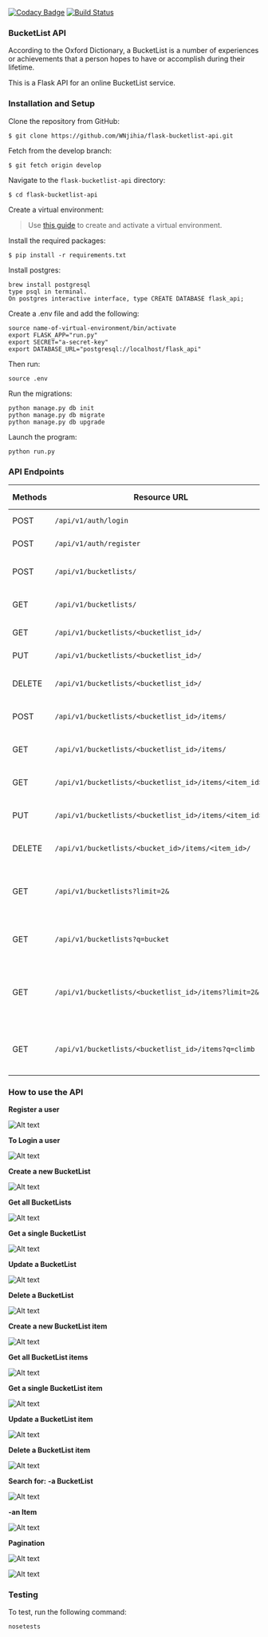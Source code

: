 [![Codacy Badge](https://api.codacy.com/project/badge/Grade/93600bb65a2d4e51b0659003115ea6d6)](https://www.codacy.com/app/WNjihia/flask-bucketlist-api?utm_source=github.com&utm_medium=referral&utm_content=WNjihia/flask-bucketlist-api&utm_campaign=badger)
[![Build Status](https://travis-ci.org/WNjihia/flask-bucketlist-api.svg?branch=develop)](https://travis-ci.org/WNjihia/flask-bucketlist-api)

### BucketList API

According to the Oxford Dictionary, a BucketList is a number of experiences or achievements that a person hopes to have or accomplish during their lifetime.

This is a Flask API for an online BucketList service.

### Installation and Setup

Clone the repository from GitHub:
```
$ git clone https://github.com/WNjihia/flask-bucketlist-api.git
```

Fetch from the develop branch:
```
$ git fetch origin develop
```

Navigate to the `flask-bucketlist-api` directory:
```
$ cd flask-bucketlist-api
```

Create a virtual environment:
> Use [this guide](http://docs.python-guide.org/en/latest/dev/virtualenvs/) to create and activate a virtual environment.

Install the required packages:
```
$ pip install -r requirements.txt

```

Install postgres:
```
brew install postgresql
type psql in terminal.
On postgres interactive interface, type CREATE DATABASE flask_api;
```

Create a .env file and add the following:
```
source name-of-virtual-environment/bin/activate
export FLASK_APP="run.py"
export SECRET="a-secret-key"
export DATABASE_URL="postgresql://localhost/flask_api"
```

Then run:
```
source .env
```

Run the migrations:
```
python manage.py db init
python manage.py db migrate
python manage.py db upgrade
```

Launch the program:
```
python run.py
```

### API Endpoints

| Methods | Resource URL | Description | Public Access |
| ---- | ------- | --------------- | ------ |
|POST| `/api/v1/auth/login` | Logs a user in| TRUE |
|POST| `/api/v1/auth/register` |  Register a user | TRUE |
|POST| `/api/v1/bucketlists/` | Create a new bucket list | FALSE |
|GET| `/api/v1/bucketlists/` | List all the created bucket lists | FALSE |
|GET| `/api/v1/bucketlists/<bucketlist_id>/` | Get single bucket list | FALSE |
|PUT| `/api/v1/bucketlists/<bucketlist_id>/` | Update this bucket list | FALSE |
|DELETE| `/api/v1/bucketlists/<bucketlist_id>/` | Delete this single bucket list | FALSE |
|POST| `/api/v1/bucketlists/<bucketlist_id>/items/` | Create a new item in bucket list | FALSE |
|GET| `/api/v1/bucketlists/<bucketlist_id>/items/` | List items in this bucket list | FALSE |
|GET| `/api/v1/bucketlists/<bucketlist_id>/items/<item_id>/` | Get single bucket list item | FALSE |
|PUT|`/api/v1/bucketlists/<bucketlist_id>/items/<item_id>/` | Update a bucket list item | FALSE |
|DELETE|`/api/v1/bucketlists/<bucket_id>/items/<item_id>/` | Delete an item in a bucket list | FALSE |
|GET| `/api/v1/bucketlists?limit=2&` | Pagination to get 2 bucket list records per page | FALSE |
|GET| `/api/v1/bucketlists?q=bucket` | Search for bucket lists with name like ```bucket``` | FALSE |
|GET| `/api/v1/bucketlists/<bucketlist_id>/items?limit=2&` | Pagination to get 2 bucketlist item records per page | FALSE |
|GET| `/api/v1/bucketlists/<bucketlist_id>/items?q=climb` | Search for bucketlist items with name like ```climb``` | FALSE |

### How to use the API

**Register a user**

![Alt text](https://image.ibb.co/gsQT4a/Screen_Shot_2017_07_10_at_14_34_15.png)

**To Login a user**

![Alt text](https://image.ibb.co/csyTLF/Screen_Shot_2017_07_10_at_12_31_28.png)

**Create a new BucketList**

![Alt text](https://image.ibb.co/dbq9cv/Screen_Shot_2017_07_10_at_14_39_18.png)

**Get all BucketLists**

![Alt text](https://image.ibb.co/gEhAZa/Screen_Shot_2017_07_10_at_12_35_12.png)

**Get a single BucketList**

![Alt text](https://image.ibb.co/cwy1qF/Screen_Shot_2017_07_10_at_14_43_33.png)

**Update a BucketList**

![Alt text](https://image.ibb.co/g0jDnv/Screen_Shot_2017_07_10_at_12_34_35.png)

**Delete a BucketList**

![Alt text](https://image.ibb.co/jmhYnv/Screen_Shot_2017_07_10_at_12_34_59.png)

**Create a new BucketList item**

![Alt text](https://image.ibb.co/jjFa0F/Screen_Shot_2017_07_10_at_12_36_39.png)

**Get all BucketList items**

![Alt text](https://image.ibb.co/j0iRqF/Screen_Shot_2017_07_10_at_12_36_53.png)

**Get a single BucketList item**

![Alt text](https://image.ibb.co/mhC5Hv/Screen_Shot_2017_07_10_at_14_42_10.png)

**Update a BucketList item**

![Alt text](https://image.ibb.co/ifFvja/Screen_Shot_2017_07_10_at_12_37_50.png)

**Delete a BucketList item**

![Alt text](https://image.ibb.co/e6pAHv/Screen_Shot_2017_07_10_at_12_38_13.png)

**Search for:**
 **-a BucketList**

![Alt text](https://image.ibb.co/fnYvHv/Screen_Shot_2017_07_10_at_14_36_31.png)

 **-an Item**

![Alt text](https://image.ibb.co/imZfja/Screen_Shot_2017_07_10_at_14_35_56.png)

**Pagination**

![Alt text](https://image.ibb.co/kPcYnv/Screen_Shot_2017_07_10_at_12_33_08.png)

![Alt text](https://image.ibb.co/f3dHEa/Screen_Shot_2017_07_10_at_12_33_24.png)

### Testing

To test, run the following command:
```
nosetests
```

